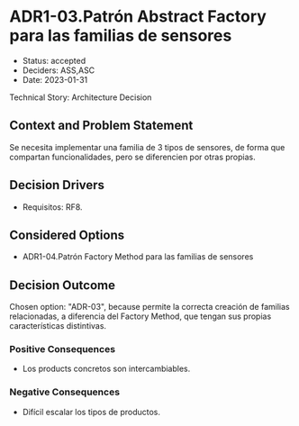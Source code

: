 # ADR1-03.Patrón Abstract Factory para las familias de sensores

* Status: accepted
* Deciders: ASS,ASC
* Date: 2023-01-31

Technical Story: Architecture Decision

## Context and Problem Statement

Se necesita implementar una familia de 3 tipos de sensores, de forma que compartan funcionalidades, pero se diferencien por otras propias.

## Decision Drivers

* Requisitos: RF8.

## Considered Options

* ADR1-04.Patrón Factory Method para las familias de sensores

## Decision Outcome

Chosen option: "ADR-03", because permite la correcta creación de familias relacionadas, a diferencia del Factory Method, que tengan sus propias características distintivas.

### Positive Consequences

* Los products concretos son intercambiables.

### Negative Consequences

* Difícil escalar los tipos de productos.
